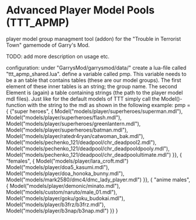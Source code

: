 # Advanced Player Model Pools (TTT_APMP)
player model group managment tool (addon) for the "Trouble in Terrorist Town" gamemode of Garry's Mod.

TODO: add more description on usage etc.

configuration:
under "GarrysMod/garrysmod/data/" create a lua-file called "ttt_apmp_shared.lua".
define a variable called pmp. This variable needs to be a an table that contains tables (these are our model groups). The first element of these inner tables is an string; the group name. The second Element is (again) a table containing strings (the path to the player model mdl files). Just like for the default models of TTT simply call the Model()-function with the string to the mdl as shown in the following example:
pmp = {
  {"super heroes", { Model("models/player/superheroes/superman.mdl"),
  	Model("models/player/superheroes/flash.mdl"),
  	Model("models/player/superheroes/greenlantern.mdl"),
  	Model("models/player/superheroes/batman.mdl"),
  	Model("models/player/ratedr4ryan/catwoman_bak.mdl"),
  	Model("models/pechenko_121/deadpool/chr_deadpool2.mdl"),
  	Model("models/pechenko_121/deadpool/chr_deadpooldpooly.mdl"),
  	Model("models/pechenko_121/deadpool/chr_deadpoolultimate.mdl")
  }},
  { "females", { Model("models/player/lara_croft.mdl")
  	Model("models/player/doa5_kasumi.mdl"),
  	Model("models/player/doa_honoka_bunny.mdl"),
  	Model("models/mark2580/dmc4/dmc_lady_player.mdl")
  }},
  { "anime males", { Model("models/player/demonic/minato.mdl"),
  	Model("models/custom/naruto/male_01.mdl"),
  	Model("models/player/goku/goku_budokai.mdl"),
  	Model("models/player/b3frz/b3frz.mdl"),
  	Model("models/player/b3nap/b3nap.mdl")
  }}
}
